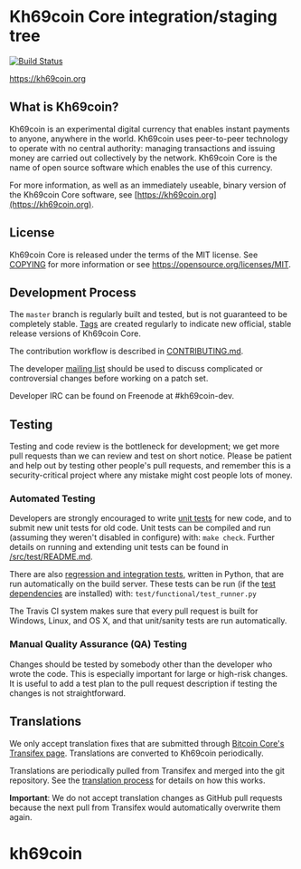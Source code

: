 Kh69coin Core integration/staging tree
=====================================

[![Build Status](https://travis-ci.org/kh69coin-project/kh69coin.svg?branch=master)](https://travis-ci.org/kh69coin-project/kh69coin)

https://kh69coin.org

What is Kh69coin?
----------------

Kh69coin is an experimental digital currency that enables instant payments to
anyone, anywhere in the world. Kh69coin uses peer-to-peer technology to operate
with no central authority: managing transactions and issuing money are carried
out collectively by the network. Kh69coin Core is the name of open source
software which enables the use of this currency.

For more information, as well as an immediately useable, binary version of
the Kh69coin Core software, see [https://kh69coin.org](https://kh69coin.org).

License
-------

Kh69coin Core is released under the terms of the MIT license. See [COPYING](COPYING) for more
information or see https://opensource.org/licenses/MIT.

Development Process
-------------------

The `master` branch is regularly built and tested, but is not guaranteed to be
completely stable. [Tags](https://github.com/kh69coin-project/kh69coin/tags) are created
regularly to indicate new official, stable release versions of Kh69coin Core.

The contribution workflow is described in [CONTRIBUTING.md](CONTRIBUTING.md).

The developer [mailing list](https://groups.google.com/forum/#!forum/kh69coin-dev)
should be used to discuss complicated or controversial changes before working
on a patch set.

Developer IRC can be found on Freenode at #kh69coin-dev.

Testing
-------

Testing and code review is the bottleneck for development; we get more pull
requests than we can review and test on short notice. Please be patient and help out by testing
other people's pull requests, and remember this is a security-critical project where any mistake might cost people
lots of money.

### Automated Testing

Developers are strongly encouraged to write [unit tests](src/test/README.md) for new code, and to
submit new unit tests for old code. Unit tests can be compiled and run
(assuming they weren't disabled in configure) with: `make check`. Further details on running
and extending unit tests can be found in [/src/test/README.md](/src/test/README.md).

There are also [regression and integration tests](/test), written
in Python, that are run automatically on the build server.
These tests can be run (if the [test dependencies](/test) are installed) with: `test/functional/test_runner.py`

The Travis CI system makes sure that every pull request is built for Windows, Linux, and OS X, and that unit/sanity tests are run automatically.

### Manual Quality Assurance (QA) Testing

Changes should be tested by somebody other than the developer who wrote the
code. This is especially important for large or high-risk changes. It is useful
to add a test plan to the pull request description if testing the changes is
not straightforward.

Translations
------------

We only accept translation fixes that are submitted through [Bitcoin Core's Transifex page](https://www.transifex.com/projects/p/bitcoin/).
Translations are converted to Kh69coin periodically.

Translations are periodically pulled from Transifex and merged into the git repository. See the
[translation process](doc/translation_process.md) for details on how this works.

**Important**: We do not accept translation changes as GitHub pull requests because the next
pull from Transifex would automatically overwrite them again.
# kh69coin
